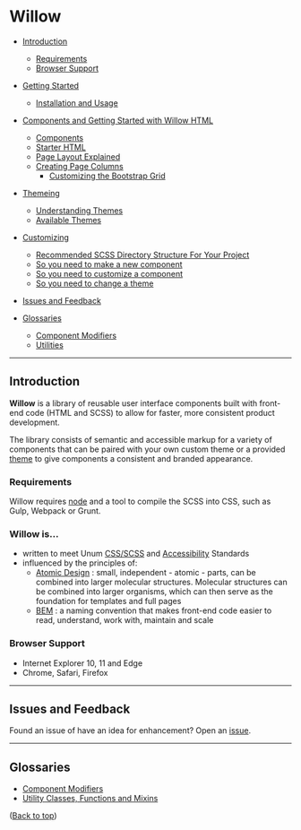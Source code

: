# Willow

- [Introduction](#introduction)
  - [Requirements](#requirements)
  - [Browser Support](#browser-support)

- [Getting Started](./docs/getting-started.md)
  - [Installation and Usage](./docs/getting-started.md#installation-and-usage)

- [Components and Getting Started with Willow HTML](./docs/components.md)
  - [Components](./docs/components.md#components)
  - [Starter HTML](./docs/components.md#starter-html)
  - [Page Layout Explained](./docs/components.md#page-layout-explained)
  - [Creating Page Columns](./docs/components.md#creating-page-columns)
    - [Customizing the Bootstrap Grid](./docs/components.md#customizing-the-bootstrap-grid)

- [Themeing](./docs/themeing.md)
  - [Understanding Themes](./docs/themeing.md#understanding-themes)
  - [Available Themes](./docs/themeing.md#available-themes)

- [Customizing](./docs/customizing.md)
  - [Recommended SCSS Directory Structure For Your Project](./docs/customizing.md#recommended-scss-directory-structure-for-your-project)
  - [So you need to make a new component](./docs/customizing.md#so-you-need-to-make-a-new-component)
  - [So you need to customize a component](./docs/customizing.md#so-you-need-to-customize-a-component)
  - [So you need to change a theme](./docs/customizing.md#so-you-need-to-change-a-theme)

- [Issues and Feedback](#issues-and-feedback)

- [Glossaries](#glossaries)
  - [Component Modifiers](./docs/component-modifiers.md)
  - [Utilities](./docs/utilities.md)

---

## Introduction

**Willow** is a library of reusable user interface components built with front-end code (HTML and SCSS) to allow for faster, more consistent product development.

The library consists of semantic and accessible markup for a variety of components that can be paired with your own custom theme or a provided [theme](./docs/themeing.md#available-themes) to give components a consistent and branded appearance.

### Requirements

Willow requires [node](https://nodejs.org) and a tool to compile the SCSS into CSS, such as Gulp, Webpack or Grunt.

### **Willow** is...

- written to meet Unum [CSS/SCSS](https://unumux.github.io/enterprise-css-standards/index.html) and [Accessibility](https://unumux.github.io/enterprise-accessibility-standards/) Standards
- influenced by the principles of:
  - [Atomic Design](http://bradfrost.com/blog/post/atomic-web-design/) : small, independent - atomic - parts, can be combined into larger molecular structures. Molecular structures can be combined into larger organisms, which can then serve as the foundation for templates and full pages
  - [BEM](http://getbem.com) : a naming convention that makes front-end code easier to read, understand, work with, maintain and scale

### Browser Support

- Internet Explorer 10, 11 and Edge
- Chrome, Safari, Firefox

---

## Issues and Feedback

Found an issue of have an idea for enhancement? Open an [issue](https://github.com/unumux/willow/issues/new).

---

## Glossaries

- [Component Modifiers](./docs/modifiers.md)
- [Utility Classes, Functions and Mixins](./docs/utilities.md)

([Back to top](#willow))
